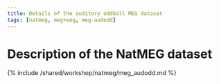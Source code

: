 ```yaml
---
title: Details of the auditory oddball MEG dataset
tags: [natmeg, meg+eeg, meg-audodd]
---
```


# Description of the NatMEG dataset

{% include /shared/workshop/natmeg/meg_audodd.md %}
